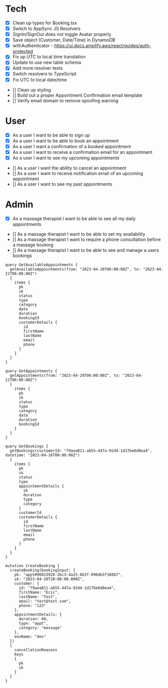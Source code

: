 # Tech

- [x] Clean up types for Booking.tsx
- [x] Switch to AppSync JS Resolvers
- [x] SignIn/SignOut does not toggle Avatar properly
- [x] Save object (Customer, Date/Time) in DynamoDB
- [x] withAuthenticator - https://ui.docs.amplify.aws/react/guides/auth-protected
- [x] Fix up UTC to local time translation
- [x] Update to use new table schema
- [x] Add more resolver tests
- [x] Switch resolvers to TypeScript
- [x] Fix UTC to local date/time
- [] Clean up styling
- [] Build out a proper Appointment Confirmation email template
- [] Verify email domain to remove spoofing warning

# User

- [x] As a user I want to be able to sign up
- [x] As a user I want to be able to book an appointment
- [x] As a user I want a confirmation of a booked appointment
- [x] As a user I want to receive a confirmation email for an appointment
- [x] As a user I want to see my upcoming appointments
- [] As a user I want the ability to cancel an appointment
- [] As a user I want to receive notification email of an upcoming appointment
- [] As a user I want to see my past appointments

# Admin

- [x] As a massage therapist I want to be able to see all my daily appointments
- [] As a massage therapist I want to be able to set my availability
- [] As a massage therapist I want to require a phone consultation before a massage booking
- [] As a massage therapist I want to be able to see and manage a users bookings

```
query GetAvailableAppointments {
  getAvailableAppointments(from: "2023-04-20T06:00:00Z", to: "2023-04-21T06:00:00Z")
  {
    items {
      pk
      sk
      status
      type
      category
      date
      duration
      bookingId
      customerDetails {
        id
        firstName
        lastName
        email
        phone
      }
    }
  }
}

query GetAppointments {
  getAppointments(from: "2023-04-20T06:00:00Z", to: "2023-04-21T06:00:00Z")
  {
    items {
      pk
      sk
      status
      type
      category
      date
      duration
      bookingId
    }
  }
}

query GetBookings {
  getBookings(customerId: "79aea011-a655-447a-92d4-1d17be6d0ea4", datetime: "2023-04-16T00:00:00Z")
  {
    items {
      pk
      sk
      status
      type
      appointmentDetails {
        sk
        duration
        type
        category
      }
      customerId
      customerDetails {
        id
        firstName
        lastName
        email
        phone
      }
    }
  }
}

mutation CreateBooking {
  createBooking(bookingInput: {
    pk: "appt#96823928-2bc3-4a25-8b3f-0904b3f160b7",
    sk: "2023-04-20T20:00:00.000Z",
    customer: {
      id: "79aea011-a655-447a-92d4-1d17be6d0ea4",
      firstName: "Eric",
      lastName: "Test",
      email: "test@test.com",
      phone: "123"
    },
    appointmentDetails: {
      duration: 60,
      type: "appt",
      category: "massage"
    },
    envName: "dev"
  })
  {
    cancellationReasons
    keys
    {
      pk
      sk
    }
  }
}
```
